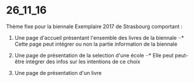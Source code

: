 # 26_11_16

Thème fixe pour la biennale Exemplaire 2017 de Strasbourg comportant :

1. Une page d'accueil présentant l'ensemble des livres de la biennale
⋅⋅* Cette page peut intégrer ou non la partie information de la biennale

2. Une page de présentation de la selection d'une école
⋅⋅* Elle peut peut-être intégrer des infos sur les intentions de ce choix

3. Une page de présentation d'un livre